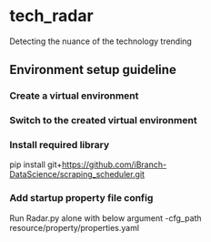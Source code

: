 # tech_radar
Detecting the nuance of the technology trending

## Environment setup guideline

### Create a virtual environment

### Switch to the created virtual environment
 
### Install required library 
pip install git+https://github.com/iBranch-DataScience/scraping_scheduler.git

### Add startup property file config
Run Radar.py alone with below argument
-cfg_path resource/property/properties.yaml 
